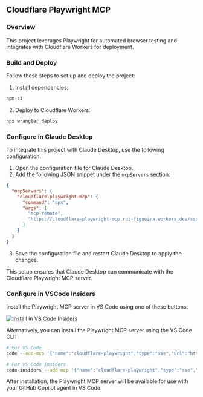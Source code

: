 ## Cloudflare Playwright MCP

### Overview

This project leverages Playwright for automated browser testing and integrates with Cloudflare Workers for deployment.

### Build and Deploy

Follow these steps to set up and deploy the project:

1. Install dependencies:
```bash
npm ci
```

2. Deploy to Cloudflare Workers:

```bash
npx wrangler deploy
```

### Configure in Claude Desktop

To integrate this project with Claude Desktop, use the following configuration:

1. Open the configuration file for Claude Desktop.
2. Add the following JSON snippet under the `mcpServers` section:

```json
{
  "mcpServers": {
    "cloudflare-playwright-mcp": {
      "command": "npx",
      "args": [
        "mcp-remote",
        "https://cloudflare-playwright-mcp.rui-figueira.workers.dev/sse"
      ]
    }
  }
}
```

3. Save the configuration file and restart Claude Desktop to apply the changes.

This setup ensures that Claude Desktop can communicate with the Cloudflare Playwright MCP server.

### Configure in VSCode Insiders

Install the Playwright MCP server in VS Code using one of these buttons:

<!--
// Generate using?:
const config = JSON.stringify({ name: 'cloudflare-playwright', type: 'sse', url: 'https://cloudflare-playwright-mcp.rui-figueira.workers.dev/sse' });
const urlForWebsites = `vscode:mcp/install?${encodeURIComponent(config)}`;
// Github markdown does not allow linking to `vscode:` directly, so you can use our redirect:
const urlForGithub = `https://insiders.vscode.dev/redirect?url=${encodeURIComponent(urlForWebsites)}`;
-->

[<img alt="Install in VS Code Insiders" src="https://img.shields.io/badge/VS_Code_Insiders-VS_Code_Insiders?style=flat-square&label=Install%20Server&color=24bfa5">](https://insiders.vscode.dev/redirect?url=vscode%3Amcp%2Finstall%3F%257B%2522name%2522%253A%2522cloudflare-playwright%2522%252C%2522type%2522%253A%2522sse%2522%252C%2522url%2522%253A%2522https%253A%252F%252Fcloudflare-playwright-mcp.rui-figueira.workers.dev%252Fsse%2522%257D)

Alternatively, you can install the Playwright MCP server using the VS Code CLI:

```bash
# For VS Code
code --add-mcp '{"name":"cloudflare-playwright","type":"sse","url":"https://cloudflare-playwright-mcp.rui-figueira.workers.dev/sse"}'
```

```bash
# For VS Code Insiders
code-insiders --add-mcp '{"name":"cloudflare-playwright","type":"sse","url":"https://cloudflare-playwright-mcp.rui-figueira.workers.dev/sse"}'
```

After installation, the Playwright MCP server will be available for use with your GitHub Copilot agent in VS Code.
